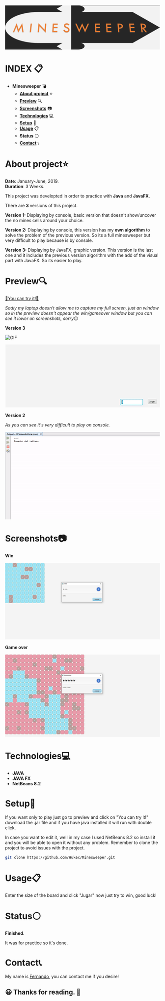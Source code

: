 ![IMG](https://github.com/Hukex/Minesweeper/blob/master/readmefiles/banner.png)

# INDEX 📋

* **Minesweeper** 💣
  + [**About project**](#about-project) ⭐
  + [**Preview**](#preview) 🔍
  + [**Screenshots**](#screenshots) 📷
  + [**Technologies**](#technologies) 💻
  + [**Setup**](#setup) 🔧
  + [**Usage**](#usage) 📋
  + [**Status**](#status) ⚪
  + [**Contact**](#contact) 📞

# About project⭐

**Date**: January-June, 2019.   
**Duration**: 3 Weeks.

This project was developted in order to practice with **Java** and **JavaFX**.

There are **3** versions of this project.

**Version 1:** Displaying by console, basic version that doesn't show/uncover the no mines cells around your choice.

**Version 2:** Displaying by console, this version has my **own algorithm** to solve the problem of the previous version. So its a full minesweeper but very difficult to play because is by console.

**Version 3:** Displaying by JavaFX, graphic version. This version is the last one and it includes the previous version algorithm with the add of the visual part with JavaFX. So its easier to play.

# Preview🔍

[💠You can try it!💠](https://github.com/Hukex/Minesweeper/blob/master/dist/J3FernandoVera.jar?raw=true)

*Sadly my laptop doesn't allow me to capture my full screen, just an window so in the preview doesn't appear the win/gameover window but you can see it lower on screenshots, sorry*😔

**Version 3**
 

![GIF](https://github.com/Hukex/Minesweeper/blob/master/readmefiles/preview.gif)

![GIF](https://github.com/Hukex/Minesweeper/blob/master/readmefiles/preview2.gif)

 **Version 2**
  
*As you can see it's very difficult to play on console.*

![GIF](https://github.com/Hukex/Minesweeper/blob/master/readmefiles/preview3.gif)

# Screenshots📷

**Win**

![GIF](https://github.com/Hukex/Minesweeper/blob/master/readmefiles/2.png)

 
**Game over**

![GIF](https://github.com/Hukex/Minesweeper/blob/master/readmefiles/1.png)

# Technologies💻

* **JAVA**
* **JAVA FX**
* **NetBeans 8.2**

# Setup🔧

If you want only to play just go to preview and click on "You can try it!" download the .jar file and if you have java installed it will run with double click.

In case you want to edit it, well in my case I used NetBeans 8.2 so install it and you will be able to open it without any problem. Remember to clone the project to avoid issues with the project.

``` bash
git clone https://github.com/Hukex/Minesweeper.git
```

# Usage📋

Enter the size of the board and click "Jugar" now just try to win, good luck! 

# Status⚪

**Finished.**

It was for practice so it's done.

# Contact📞

My name is [Fernando](https://www.linkedin.com/in/fevm/), you can contact me if you desire!

## 😃 Thanks for reading. 👋
